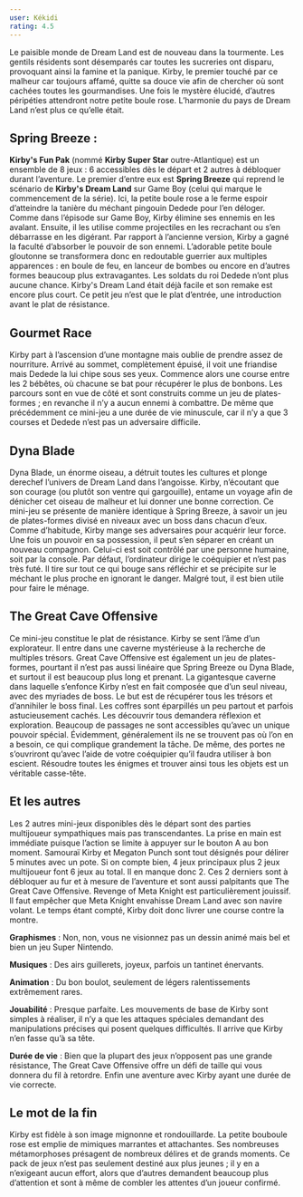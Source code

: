 ```yaml
---
user: Kékidi
rating: 4.5
---
```

Le paisible monde de Dream Land est de nouveau dans la tourmente. Les gentils résidents sont désemparés car toutes les sucreries ont disparu, provoquant ainsi la famine et la panique. Kirby, le premier touché par ce malheur car toujours affamé, quitte sa douce vie afin de chercher où sont cachées toutes les gourmandises. Une fois le mystère élucidé, d’autres péripéties attendront notre petite boule rose. L’harmonie du pays de Dream Land n’est plus ce qu’elle était.

## Spring Breeze :

**Kirby's Fun Pak** (nommé **Kirby Super Star** outre-Atlantique) est un ensemble de 8 jeux :
6 accessibles dès le départ et 2 autres à débloquer durant l’aventure.
Le premier d’entre eux est **Spring Breeze** qui reprend le scénario de **Kirby's Dream Land**
sur Game Boy (celui qui marque le commencement de la série). Ici, la petite boule rose a
le ferme espoir d’atteindre la tanière du méchant pingouin Dedede pour l’en déloger.
Comme dans l’épisode sur Game Boy, Kirby élimine ses ennemis en les avalant. Ensuite,
il les utilise comme projectiles en les recrachant ou s’en débarrasse en les digérant.
Par rapport à l’ancienne version, Kirby a gagné la faculté d’absorber le pouvoir de son ennemi.
L’adorable petite boule gloutonne se transformera donc en redoutable guerrier aux multiples
apparences : en boule de feu, en lanceur de bombes ou encore en d’autres formes beaucoup
plus extravagantes. Les soldats du roi Dedede n’ont plus aucune chance. Kirby's Dream Land
était déjà facile et son remake est encore plus court. Ce petit jeu n’est que le plat d’entrée,
une introduction avant le plat de résistance.

## Gourmet Race

Kirby part à l’ascension d’une montagne mais oublie de prendre assez de nourriture. Arrivé au sommet, complètement épuisé, il voit une friandise mais Dedede la lui chipe sous ses yeux. Commence alors une course entre les 2 bébêtes, où chacune se bat pour récupérer le plus de bonbons. Les parcours sont en vue de côté et sont construits comme un jeu de plates-formes ; en revanche il n’y a aucun ennemi à combattre. De même que précédemment ce mini-jeu a une durée de vie minuscule, car il n’y a que 3 courses et Dedede n’est pas un adversaire difficile.

## Dyna Blade

Dyna Blade, un énorme oiseau, a détruit toutes les cultures et plonge derechef l’univers de Dream Land dans l’angoisse. Kirby, n’écoutant que son courage (ou plutôt son ventre qui gargouille), entame un voyage afin de dénicher cet oiseau de malheur et lui donner une bonne correction. Ce mini-jeu se présente de manière identique à Spring Breeze, à savoir un jeu de plates-formes divisé en niveaux avec un boss dans chacun d’eux. Comme d’habitude, Kirby mange ses adversaires pour acquérir leur force. Une fois un pouvoir en sa possession, il peut s’en séparer en créant un nouveau compagnon. Celui-ci est soit contrôlé par une personne humaine, soit par la console. Par défaut, l’ordinateur dirige le coéquipier et n’est pas très futé. Il tire sur tout ce qui bouge sans réfléchir et se précipite sur le méchant le plus proche en ignorant le danger. Malgré tout, il est bien utile pour faire le ménage.

## The Great Cave Offensive

Ce mini-jeu constitue le plat de résistance. Kirby se sent l’âme d’un explorateur. Il entre dans une caverne mystérieuse à la recherche de multiples trésors. Great Cave Offensive est également un jeu de plates-formes, pourtant il n’est pas aussi linéaire que Spring Breeze ou Dyna Blade, et surtout il est beaucoup plus long et prenant. La gigantesque caverne dans laquelle s’enfonce Kirby n’est en fait composée que d’un seul niveau, avec des myriades de boss. Le but est de récupérer tous les trésors et d’annihiler le boss final. Les coffres sont éparpillés un peu partout et parfois astucieusement cachés. Les découvrir tous demandera réflexion et exploration. Beaucoup de passages ne sont accessibles qu’avec un unique pouvoir spécial. Évidemment, généralement ils ne se trouvent pas où l’on en a besoin, ce qui complique grandement la tâche. De même, des portes ne s’ouvriront qu’avec l’aide de votre coéquipier qu’il faudra utiliser à bon escient. Résoudre toutes les énigmes et trouver ainsi tous les objets est un véritable casse-tête.

## Et les autres

Les 2 autres mini-jeux disponibles dès le départ sont des parties multijoueur sympathiques mais pas transcendantes. La prise en main est immédiate puisque l’action se limite à appuyer sur le bouton A au bon moment. Samouraï Kirby et Megaton Punch sont tout désignés pour délirer 5 minutes avec un pote. Si on compte bien, 4 jeux principaux plus 2 jeux multijoueur font 6 jeux au total. Il en manque donc 2. Ces 2 derniers sont à débloquer au fur et à mesure de l’aventure et sont aussi palpitants que The Great Cave Offensive. Revenge of Meta Knight est particulièrement jouissif. Il faut empêcher que Meta Knight envahisse Dream Land avec son navire volant. Le temps étant compté, Kirby doit donc livrer une course contre la montre.

**Graphismes** : Non, non, vous ne visionnez pas un dessin animé mais bel et bien un jeu Super Nintendo.

**Musiques** : Des airs guillerets, joyeux, parfois un tantinet énervants.

**Animation** : Du bon boulot, seulement de légers ralentissements extrêmement rares.

**Jouabilité** : Presque parfaite. Les mouvements de base de Kirby sont simples à réaliser, il n’y a que les attaques spéciales demandant des manipulations précises qui posent quelques difficultés. Il arrive que Kirby n’en fasse qu’à sa tête.

**Durée de vie** : Bien que la plupart des jeux n’opposent pas une grande résistance, The Great Cave Offensive offre un défi de taille qui vous donnera du fil à retordre. Enfin une aventure avec Kirby ayant une durée de vie correcte.

## Le mot de la fin

Kirby est fidèle à son image mignonne et rondouillarde. La petite bouboule rose est emplie de mimiques marrantes et attachantes. Ses nombreuses métamorphoses présagent de nombreux délires et de grands moments. Ce pack de jeux n’est pas seulement destiné aux plus jeunes ; il y en a n’exigeant aucun effort, alors que d’autres demandent beaucoup plus d’attention et sont à même de combler les attentes d’un joueur confirmé.